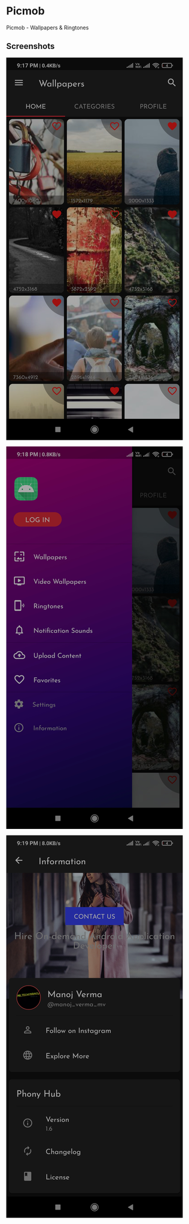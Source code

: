 # Picmob
Picmob - Wallpapers &amp; Ringtones

## Screenshots

![Alt text](/Screenshots/Screenshot_01.jpg?raw=true "HomeScreen")

![Alt text](/Screenshots/Screenshot_02.jpg?raw=true "Navigation Menu")

![Alt text](/Screenshots/Screenshot_03.jpg?raw=true "About Section")
